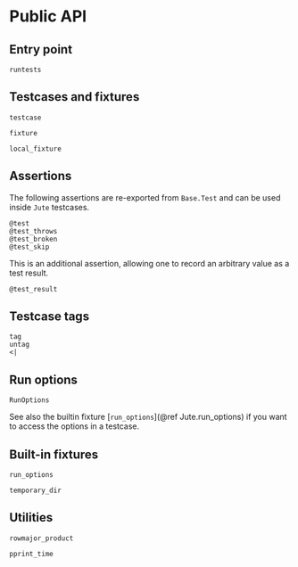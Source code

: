 # Public API


## Entry point

```@docs
runtests
```


## Testcases and fixtures

```@docs
testcase
```

```@docs
fixture
```

```@docs
local_fixture
```


## Assertions

The following assertions are re-exported from `Base.Test` and can be used inside `Jute` testcases.

```@docs
@test
@test_throws
@test_broken
@test_skip
```

This is an additional assertion, allowing one to record an arbitrary value as a test result.

```@docs
@test_result
```


## Testcase tags

```@docs
tag
untag
<|
```


## Run options

```@docs
RunOptions
```

See also the builtin fixture [`run_options`](@ref Jute.run_options) if you want to access the options in a testcase.


## Built-in fixtures

```@docs
run_options
```

```@docs
temporary_dir
```


## Utilities

```@docs
rowmajor_product
```

```@docs
pprint_time
```

